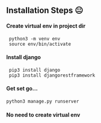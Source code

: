 ## Installation Steps :neutral_face:

#### Create virtual env in project dir
```console
 python3 -m venv env
 source env/bin/activate
```

#### Install django
```console
 pip3 install django
 pip3 install djangorestframework
```



#### Get set go...
```console
python3 manage.py runserver
```
#### No need to create virtual env
